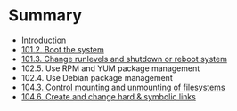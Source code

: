 # Summary

* [Introduction](README.md)
* [101.2. Boot the system](1012_boot_the_system.md)
* [101.3. Change runlevels and shutdown or reboot system](1013_change_runlevels_and_shutdown_or_reboot_system.md)
* 102.5. Use RPM and YUM package management
* 102.4. Use Debian package management 
* [104.3. Control mounting and unmounting of filesystems](1043_control_mounting_and_unmounting_of_filesystems.md)
* [104.6. Create and change hard & symbolic links](1046_create_and_change_hard_&_symbolic_links.md)

